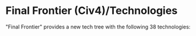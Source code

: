 # Final Frontier (Civ4)/Technologies

"Final Frontier" provides a new tech tree with the following 38 technologies: